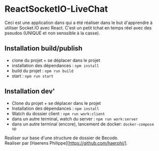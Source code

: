 # ReactSocketIO-LiveChat
Ceci est une application dans qui a été réaliser dans le but d'apprendre à utiliser Socket.IO avec React.
C'est un petit tchat en temps réel avec des pseudos (UNIQUE et non senssible à la casse).

## Installation build/publish
* clone du projet + se déplacer dans le projet
* installation des dépendances : `npm install`
* build du projet : `npm run build`
* start : `npm run start`

## Installation dev'
* Clone du projet + se déplacer dans le projet
* Installation des dépendances : `npm install`
* Watch du dossier client : `npm run work:client`
* dans un autre terminal, watch du server : `npm run work:server`
* dans un autre terminal (encore), lancement de docker: `docker-compose up`

Realiser sur base d'une structure de dossier de Becode. <br>
Realiser par [Haerens Philippe][https://github.com/haerphi/].
